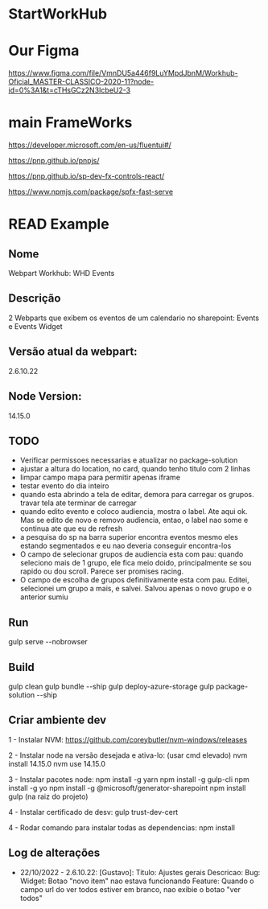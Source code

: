 # StartWorkHub

# Our Figma

https://www.figma.com/file/VmnDU5a446f9LuYMpdJbnM/Workhub-Oficial_MASTER-CLASSICO-2020-11?node-id=0%3A1&t=cTHsGCz2N3IcbeU2-3

# main FrameWorks

https://developer.microsoft.com/en-us/fluentui#/

https://pnp.github.io/pnpjs/

https://pnp.github.io/sp-dev-fx-controls-react/

https://www.npmjs.com/package/spfx-fast-serve

# READ Example

## Nome

Webpart Workhub: WHD Events

## Descrição

2 Webparts que exibem os eventos de um calendario no sharepoint: Events e Events Widget

## Versão atual da webpart:

2.6.10.22

## Node Version:

14.15.0

## TODO

- Verificar permissoes necessarias e atualizar no package-solution
- ajustar a altura do location, no card, quando tenho titulo com 2 linhas
- limpar campo mapa para permitir apenas iframe
- testar evento do dia inteiro
- quando esta abrindo a tela de editar, demora para carregar os grupos. travar tela ate terminar de carregar
- quando edito evento e coloco audiencia, mostra o label. Ate aqui ok. Mas se edito de novo e removo audiencia, entao, o label nao some e continua ate que eu de refresh
- a pesquisa do sp na barra superior encontra eventos mesmo eles estando segmentados e eu nao deveria conseguir encontra-los
- O campo de selecionar grupos de audiencia esta com pau: quando seleciono mais de 1 grupo, ele fica meio doido, principalmente se sou rapido ou dou scroll. Parece ser promises racing.
- O campo de escolha de grupos definitivamente esta com pau. Editei, selecionei um grupo a mais, e salvei. Salvou apenas o novo grupo e o anterior sumiu

## Run

gulp serve --nobrowser

## Build

gulp clean
gulp bundle --ship
gulp deploy-azure-storage
gulp package-solution --ship

## Criar ambiente dev

1 - Instalar NVM:
https://github.com/coreybutler/nvm-windows/releases

2 - Instalar node na versão desejada e ativa-lo: (usar cmd elevado)
nvm install 14.15.0
nvm use 14.15.0

3 - Instalar pacotes node:
npm install -g yarn
npm install -g gulp-cli
npm install -g yo
npm install -g @microsoft/generator-sharepoint
npm install gulp (na raiz do projeto)

4 - Instalar certificado de desv:
gulp trust-dev-cert

4 - Rodar comando para instalar todas as dependencias:
npm install

## Log de alterações

- 22/10/2022 - 2.6.10.22: [Gustavo]:
  Titulo: Ajustes gerais
  Descricao:
  Bug: Widget: Botao "novo item" nao estava funcionando
  Feature: Quando o campo url do ver todos estiver em branco, nao exibie o botao "ver todos"
